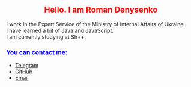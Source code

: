 <h2 style="color:red; text-align:center;">Hello. I am Roman Denysenko</h2> 
<p>
I work in the Expert Service of the Ministry of Internal Affairs of Ukraine.<br> 
I have learned a bit of Java and JavaScript.<br> 
I am currently studying at Sh++.
</p>
<h3 style="color:blue;"> You can contact me: </h3> 
<ul>
  <li><a href="https://t.me/RoDen_77" target="_blank">Telegram</a></li>
  <li><a href="https://7roden.github.io/7roden/" target="_blank">GitHub</a></li>
  <li><a href="mailto:23roden77@gmail.com" target="_blank">Email</a></li>
</ul>

<!---
7roden/7roden is a ✨ special ✨ repository because its `README.md` (this file) appears on your GitHub profile.
You can click the Preview link to take a look at your changes.
--->
